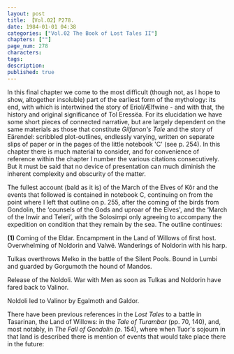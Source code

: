 ```yaml
---
layout: post
title: 【Vol.02】P278.
date: 1984-01-01 04:38
categories: ["Vol.02 The Book of Lost Tales II"]
chapters: [""]
page_num: 278
characters: 
tags: 
description: 
published: true
---
```


<p style="text-indent: 0;">
In this final chapter we come to the most difficult (though not, as I hope to show, altogether insoluble) part of the earliest form of the mythology: its end, with which is intertwined the story of Eriol/Ælfwine - and with that, the history and original significance of Tol Eressëa. For its elucidation we have some short pieces of connected narrative, but are largely dependent on the same materials as those that constitute <I>Gilfanon's Tale </I>and the story of Eärendel: scribbled plot-outlines, endlessly varying, written on separate slips of paper or in the pages of the little notebook 'C' (see p. 254). In this chapter there is much material to consider, and for convenience of reference within the chapter I number the various citations consecutively. But it must be said that no device of presentation can much diminish the inherent complexity and obscurity of the matter.
</p>

The fullest account (bald as it is) of the March of the Elves of Kôr and the events that followed is contained in notebook C, continuing on from the point where I left that outline on p. 255, after the coming of the birds from Gondolin, the ‘counsels of the Gods and uproar of the Elves', and the ‘March of the Inwir and Teleri’, with the Solosimpi only agreeing to accompany the expedition on condition that they remain by the sea. The outline continues:

<B>(1)     </B>Coming of the Eldar. Encampment in the Land of Willows of first host. Overwhelming of Noldorin and Valwë. Wanderings of Noldorin with his harp.

Tulkas overthrows Melko in the battle of the Silent Pools. Bound in Lumbi and guarded by Gorgumoth the hound of Mandos.

Release of the Noldoli. War with Men as soon as Tulkas and Noldorin have fared back to Valinor.

Noldoli led to Valinor by Egalmoth and Galdor.

There have been previous references in the <I>Lost Tales </I>to a battle in Tasarinan, the Land of Willows: in the <I>Tale of Turambar </I>(pp. 70, 140), and, most notably, in <I>The Fall of Gondolin (p. </I>154), where when Tuor's sojourn in that land is described there is mention of events that would take place there in the future:


